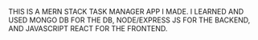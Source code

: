 THIS IS A MERN STACK TASK MANAGER APP I MADE.
I LEARNED AND USED MONGO DB FOR THE DB,
NODE/EXPRESS JS FOR THE BACKEND,
AND JAVASCRIPT REACT FOR THE FRONTEND.
 
